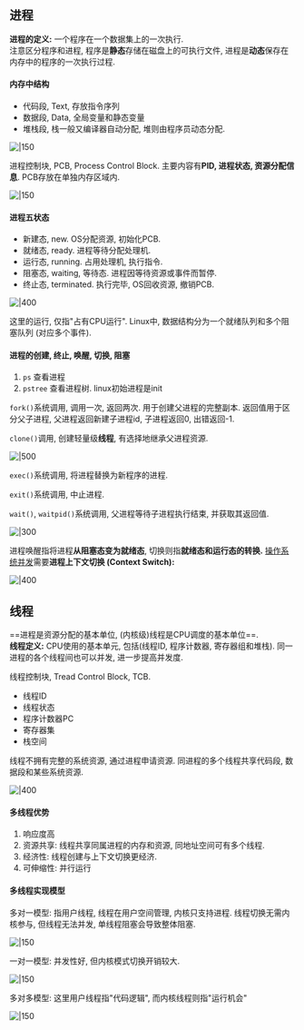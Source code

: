 ## 进程

**进程的定义:** 一个程序在一个数据集上的一次执行.  
注意区分程序和进程, 程序是**静态**存储在磁盘上的可执行文件, 进程是**动态**保存在内存中的程序的一次执行过程.

#### 内存中结构

- 代码段, Text, 存放指令序列
- 数据段, Data, 全局变量和静态变量
- 堆栈段, 栈一般又编译器自动分配, 堆则由程序员动态分配.

![|150](../../attach/Pasted%20image%2020230619171849.png)

进程控制块, PCB, Process Control Block. 主要内容有**PID, 进程状态, 资源分配信息**. PCB存放在单独内存区域内.

![|150](../../attach/Pasted%20image%2020230619172853.png)

#### 进程五状态

- 新建态, new. OS分配资源, 初始化PCB.
- 就绪态, ready. 进程等待分配处理机.
- 运行态, running. 占用处理机, 执行指令.
- 阻塞态, waiting, 等待态. 进程因等待资源或事件而暂停.
- 终止态, terminated. 执行完毕, OS回收资源, 撤销PCB.

![|400](../../attach/Pasted%20image%2020230619205635.png)

这里的运行, 仅指"占有CPU运行". Linux中, 数据结构分为一个就绪队列和多个阻塞队列 (对应多个事件). 

#### 进程的创建, 终止, 唤醒, 切换, 阻塞

1. `ps` 查看进程
2. `pstree` 查看进程树. linux初始进程是init

`fork()`系统调用, 调用一次, 返回两次. 用于创建父进程的完整副本.
返回值用于区分父子进程, 父进程返回新建子进程id, 子进程返回0, 出错返回-1.

`clone()`调用, 创建轻量级**线程**, 有选择地继承父进程资源.

![|500](../../attach/Pasted%20image%2020230619181858.png)

`exec()`系统调用, 将进程替换为新程序的进程.

`exit()`系统调用, 中止进程. 

`wait()`, `waitpid()`系统调用, 父进程等待子进程执行结束, 并获取其返回值.

![|300](../../attach/Pasted%20image%2020230619182508.png)

进程唤醒指将进程**从阻塞态变为就绪态**, 切换则指**就绪态和运行态的转换.** [操作系统并发](操作系统概述.md)需要**进程上下文切换 (Context Switch):**

![|400](../../attach/Pasted%20image%2020230619183343.png)

## 线程

==进程是资源分配的基本单位, (内核级)线程是CPU调度的基本单位==.  
**线程定义:** CPU使用的基本单元, 包括(线程ID, 程序计数器, 寄存器组和堆栈). 同一进程的各个线程间也可以并发, 进一步提高并发度.

线程控制块, Tread Control Block, TCB.  
- 线程ID
- 线程状态
- 程序计数器PC
- 寄存器集
- 栈空间

线程不拥有完整的系统资源, 通过进程申请资源. 同进程的多个线程共享代码段, 数据段和某些系统资源.

![|400](../../attach/Pasted%20image%2020230619203020.png)

#### 多线程优势

1. 响应度高
2. 资源共享: 线程共享同属进程的内存和资源, 同地址空间可有多个线程.
3. 经济性: 线程创建与上下文切换更经济.
4. 可伸缩性: 并行运行

#### 多线程实现模型

多对一模型: 指用户线程, 线程在用户空间管理, 内核只支持进程. 线程切换无需内核参与, 但线程无法并发, 单线程阻塞会导致整体阻塞.

![|150](../../attach/Pasted%20image%2020230619203728.png)

一对一模型: 并发性好, 但内核模式切换开销较大.

![|150](../../attach/Pasted%20image%2020230619203732.png)

多对多模型: 这里用户线程指"代码逻辑", 而内核线程则指"运行机会"

![|150](../../attach/Pasted%20image%2020230619203736.png)